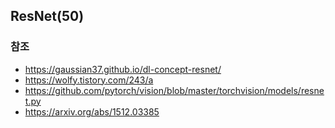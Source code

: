 ## ResNet(50)
### 참조
- <a> https://gaussian37.github.io/dl-concept-resnet/</a>
- <a> <https://wolfy.tistory.com/243/a>
- <a> https://github.com/pytorch/vision/blob/master/torchvision/models/resnet.py</a>
- <a> https://arxiv.org/abs/1512.03385</a>
